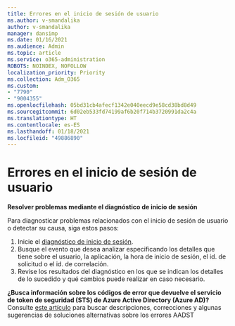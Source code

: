 ```yaml
---
title: Errores en el inicio de sesión de usuario
ms.author: v-smandalika
author: v-smandalika
manager: dansimp
ms.date: 01/16/2021
ms.audience: Admin
ms.topic: article
ms.service: o365-administration
ROBOTS: NOINDEX, NOFOLLOW
localization_priority: Priority
ms.collection: Adm_O365
ms.custom:
- "7790"
- "9004355"
ms.openlocfilehash: 05bd31cb4afecf1342e040eecd9e58cd38bd8d49
ms.sourcegitcommit: 6d02eb533fd74199af6b20f714b3720991da2c4a
ms.translationtype: HT
ms.contentlocale: es-ES
ms.lasthandoff: 01/18/2021
ms.locfileid: "49886890"
---
```

# <a name="user-sign-in-errors"></a>Errores en el inicio de sesión de usuario

**Resolver problemas mediante el diagnóstico de inicio de sesión**

Para diagnosticar problemas relacionados con el inicio de sesión de usuario o detectar su causa, siga estos pasos:

1. Inicie el [diagnóstico de inicio de sesión](https://ms.portal.azure.com/#blade/Microsoft_AAD_IAM/ActiveDirectoryMenuBlade/diagnose/symptomId/ms_aad_dxp_signin_caDiagnoseAndSolveSummarySymptom).
2. Busque el evento que desea analizar especificando los detalles que tiene sobre el usuario, la aplicación, la hora de inicio de sesión, el id. de solicitud o el id. de correlación.
3. Revise los resultados del diagnóstico en los que se indican los detalles de lo sucedido y qué cambios puede realizar en caso necesario.

**¿Busca información sobre los códigos de error que devuelve el servicio de token de seguridad (STS) de Azure Active Directory (Azure AD)?** Consulte [este artículo](https://docs.microsoft.com/azure/active-directory/develop/reference-aadsts-error-codes) para buscar descripciones, correcciones y algunas sugerencias de soluciones alternativas sobre los errores AADST